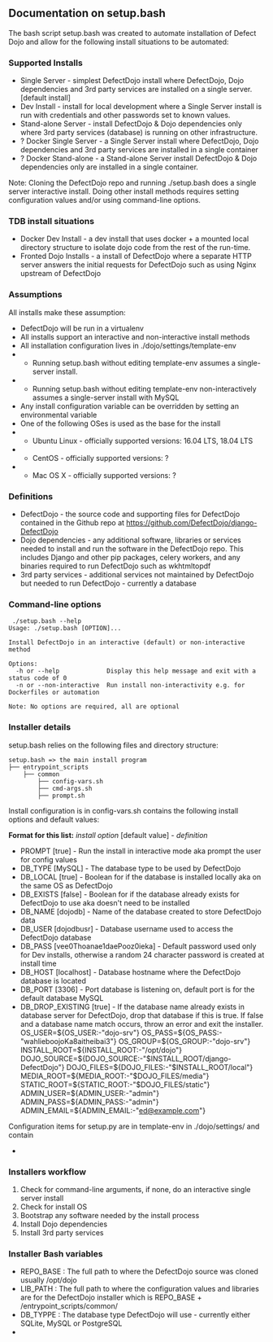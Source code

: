 ## Documentation on setup.bash 

The bash script setup.bash was created to automate installation of Defect Dojo and allow for the following install situations to be automated:

### Supported Installs

* Single Server - simplest DefectDojo install where DefectDojo, Dojo dependencies and 3rd party services are installed on a single server. [default install]
* Dev Install - install for local development where a Single Server install is run with credentials and other passwords set to known values.  
* Stand-alone Server - install DefectDojo & Dojo dependencies only where 3rd party services (database) is running on other infrastructure.
* ? Docker Single Server - a Single Server install where DefectDojo, Dojo dependencies and 3rd party services are installed in a single container
* ? Docker Stand-alone - a Stand-alone Server install DefectDojo & Dojo dependencies only are installed in a single container.  

Note: Cloning the DefectDojo repo and running ./setup.bash does a single server interactive install.  Doing other install methods requires setting configuration values and/or using command-line options.  

### TDB install situations

* Docker Dev Install - a dev install that uses docker + a mounted local directory structure to isolate dojo code from the rest of the run-time.
* Fronted Dojo Installs - a install of DefectDojo where a separate HTTP server answers the initial requests for DefectDojo such as using Nginx upstream of DefectDojo

### Assumptions

All installs make these assumption:

* DefectDojo will be run in a virtualenv
* All installs support an interactive and non-interactive install methods
* All installation configuration lives in ./dojo/settings/template-env
* * Running setup.bash without editing template-env assumes a single-server install.
* * Running setup.bash without editing template-env non-interactively assumes a single-server install with MySQL
* Any install configuration variable can be overridden by setting an environmental variable
* One of the following OSes is used as the base for the install
* * Ubuntu Linux - officially supported versions: 16.04 LTS, 18.04 LTS
* * CentOS - officially supported versions: ?
* * Mac OS X - officially supported versions: ?

### Definitions

* DefectDojo - the source code and supporting files for DefectDojo contained in the Github repo at https://github.com/DefectDojo/django-DefectDojo
* Dojo dependencies - any additional software, libraries or services needed to install and run the software in the DefectDojo repo.  This includes Django and other pip packages, celery workers, and any binaries required to run DefectDojo such as wkhtmltopdf
* 3rd party services - additional services not maintained by DefectDojo but needed to run DefectDojo - currently a database

### Command-line options

```
 ./setup.bash --help
Usage: ./setup.bash [OPTION]...

Install DefectDojo in an interactive (default) or non-interactive method

Options:
  -h or --help             Display this help message and exit with a status code of 0
  -n or --non-interactive  Run install non-interactivity e.g. for Dockerfiles or automation

Note: No options are required, all are optional
```

### Installer details

setup.bash relies on the following files and directory structure:

```
setup.bash => the main install program
├── entrypoint_scripts
    ├── common
        ├── config-vars.sh
        ├── cmd-args.sh
        ├── prompt.sh
```

Install configuration is in config-vars.sh contains the following install options and default values:

**Format for this list:** *install option* [default value] - *definition*

* PROMPT [true] - Run the install in interactive mode aka prompt the user for config values
* DB_TYPE [MySQL] - The database type to be used by DefectDojo
* DB_LOCAL [true] - Boolean for if the database is installed locally aka on the same OS as DefectDojo
* DB_EXISTS [false] - Boolean for if the database already exists for DefectDojo to use aka doesn't need to be installed
* DB_NAME [dojodb] - Name of the database created to store DefectDojo data
* DB_USER [dojodbusr] - Database username used to access the DefectDojo database
* DB_PASS [vee0Thoanae1daePooz0ieka] - Default password used only for Dev installs, otherwise a random 24 character password is created at install time
* DB_HOST [localhost] - Database hostname where the DefectDojo database is located
* DB_PORT [3306] - Port database is listening on, default port is for the default database MySQL
* DB_DROP_EXISTING [true] - If the database name already exists in database server for DefectDojo, drop that database if this is true.  If false and a database name match occurs, throw an error and exit the installer.
OS_USER=${OS_USER:-"dojo-srv"}
OS_PASS=${OS_PASS:-"wahlieboojoKa8aitheibai3"}
OS_GROUP=${OS_GROUP:-"dojo-srv"}
INSTALL_ROOT=${INSTALL_ROOT:-"/opt/dojo"}
DOJO_SOURCE=${DOJO_SOURCE:-"$INSTALL_ROOT/django-DefectDojo"}
DOJO_FILES=${DOJO_FILES:-"$INSTALL_ROOT/local"}
MEDIA_ROOT=${MEDIA_ROOT:-"$DOJO_FILES/media"}
STATIC_ROOT=${STATIC_ROOT:-"$DOJO_FILES/static"}
ADMIN_USER=${ADMIN_USER:-"admin"}
ADMIN_PASS=${ADMIN_PASS:-"admin"}
ADMIN_EMAIL=${ADMIN_EMAIL:-"ed@example.com"}

Configuration items for setup.py are in template-env in ./dojo/settings/ and contain

* 

### Installers workflow

1. Check for command-line arguments, if none, do an interactive single server install
2. Check for install OS
3. Bootstrap any software needed by the install process
4. Install Dojo dependencies
5. Install 3rd party services


### Installer Bash variables

* REPO_BASE : The full path to where the DefectDojo source was cloned usually /opt/dojo
* LIB_PATH : The full path to where the configuration values and libraries are for the DefectDojo installer which is REPO_BASE + /entrypoint_scripts/common/
* DB_TYPPE : The database type DefectDojo will use - currently either SQLite, MySQL or PostgreSQL
* 


